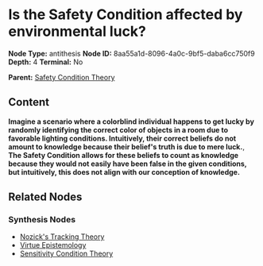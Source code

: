 # Is the Safety Condition affected by environmental luck?

**Node Type:** antithesis
**Node ID:** 8aa55a1d-8096-4a0c-9bf5-daba6cc750f9
**Depth:** 4
**Terminal:** No

**Parent:** [Safety Condition Theory](safety-condition-theory-synthesis-ccbea3a6-e148-40c2-ac0b-a9f0d6e267dc.md)

## Content

**Imagine a scenario where a colorblind individual happens to get lucky by randomly identifying the correct color of objects in a room due to favorable lighting conditions. Intuitively, their correct beliefs do not amount to knowledge because their belief's truth is due to mere luck.**, **The Safety Condition allows for these beliefs to count as knowledge because they would not easily have been false in the given conditions, but intuitively, this does not align with our conception of knowledge.**

## Related Nodes

### Synthesis Nodes

- [Nozick's Tracking Theory](nozicks-tracking-theory-synthesis-a35f3c40-2f21-44e4-8350-3974b7c9f52c.md)
- [Virtue Epistemology](virtue-epistemology-synthesis-273401df-f428-4e60-8449-0340af3cc8a7.md)
- [Sensitivity Condition Theory](sensitivity-condition-theory-synthesis-42aa17a9-93b1-47ac-a89c-08ffbbfa885d.md)
